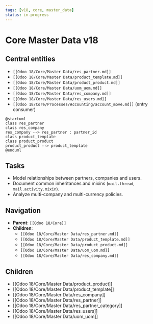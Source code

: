 ```yaml
---
tags: [v18, core, master_data]
status: in-progress
---
```

# Core Master Data v18

## Central entities
- `[[Odoo 18/Core/Master Data/res_partner.md]]`
- `[[Odoo 18/Core/Master Data/product_template.md]]`
- `[[Odoo 18/Core/Master Data/product_product.md]]`
- `[[Odoo 18/Core/Master Data/uom_uom.md]]`
- `[[Odoo 18/Core/Master Data/res_company.md]]`
- `[[Odoo 18/Core/Master Data/res_users.md]]`
- `[[Odoo 18/Core/Processes/Accounting/account_move.md]]` (entry consumer)

```plantuml
@startuml
class res_partner
class res_company
res_company --> res_partner : partner_id
class product_template
class product_product
product_product --> product_template
@enduml
```

## Tasks
- Model relationships between partners, companies and users.
- Document common inheritances and mixins (`mail.thread`, `mail.activity.mixin`).
- Analyze multi-company and multi-currency policies.

## Navigation
- **Parent**: `[[Odoo 18/Core]]`
- **Children**:
  - `[[Odoo 18/Core/Master Data/res_partner.md]]`
  - `[[Odoo 18/Core/Master Data/product_template.md]]`
  - `[[Odoo 18/Core/Master Data/product_product.md]]`
  - `[[Odoo 18/Core/Master Data/uom_uom.md]]`
  - `[[Odoo 18/Core/Master Data/res_company.md]]`






## Children
- [[Odoo 18/Core/Master Data/product_product]]
- [[Odoo 18/Core/Master Data/product_template]]
- [[Odoo 18/Core/Master Data/res_company]]
- [[Odoo 18/Core/Master Data/res_partner]]
- [[Odoo 18/Core/Master Data/res_partner_category]]
- [[Odoo 18/Core/Master Data/res_users]]
- [[Odoo 18/Core/Master Data/uom_uom]]